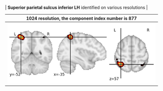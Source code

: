 


| **Superior parietal sulcus inferior LH** identified on various resolutions |

| 1024 resolution, the component index number is 877|  
|:---:|  
| ![Component 1024](../1024/final/877.jpg "From component 1024: Superior parietal sulcus inferior LH") |